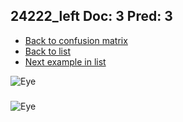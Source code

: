 ## 24222_left Doc: 3 Pred: 3
- [Back to confusion matrix](https://github.com/juliandewit/kaggle_retinopathy/blob/master/matrix.md)
- [Back to list](https://github.com/juliandewit/kaggle_retinopathy/blob/master/lists/33/list.md)
- [Next example in list](https://github.com/juliandewit/kaggle_retinopathy/blob/master/lists/33/24/24317_left.md)

![Eye](https://retinopaty.blob.core.windows.net/size1024/24222_left_3.jpeg)

### 

![Eye]()
